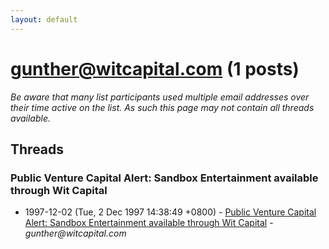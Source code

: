 ```yaml
---
layout: default
---
```


# gunther@witcapital.com (1 posts)

_Be aware that many list participants used multiple email addresses over their time active on the list. As such this page may not contain all threads available._

## Threads

### Public Venture Capital Alert: Sandbox Entertainment available through Wit Capital
+ 1997-12-02 (Tue, 2 Dec 1997 14:38:49 +0800) - [Public Venture Capital Alert: Sandbox Entertainment available through Wit Capital](/archive/1997/12/b7e20dae91126878733be1174c624035b0730d3a96b3e3aa2f59ab2602b7830b) - _gunther@witcapital.com_

